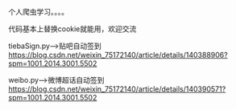 个人爬虫学习。。。。

代码基本上替换cookie就能用，欢迎交流 

tiebaSign.py-->贴吧自动签到 https://blog.csdn.net/weixin_75172140/article/details/140388906?spm=1001.2014.3001.5502

weibo.py-->微博超话自动签到 https://blog.csdn.net/weixin_75172140/article/details/140390571?spm=1001.2014.3001.5502
